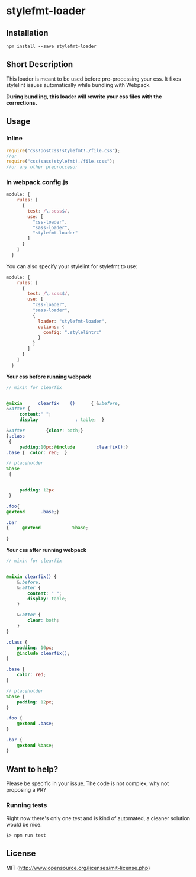 # stylefmt-loader

## Installation

`npm install --save stylefmt-loader`

## Short Description

This loader is meant to be used before pre-processing your css. 
It fixes stylelint issues automatically while bundling with Webpack.
 
**During bundling, this loader will rewrite your css files with the corrections.**

## Usage

### Inline

```javascript
require("css!postcss!stylefmt!./file.css");
//or
require("css!sass!stylefmt!./file.scss");
//or any other preproccesor

```

### In webpack.config.js

```javascript
module: {
    rules: [
      {
        test: /\.scss$/,
        use: [
          "css-loader",
          "sass-loader",
          "stylefmt-loader"
        ]
      }
    ]
  }
```

You can also specify your stylelint for stylefmt to use:

```javascript
module: {
    rules: [
      {
        test: /\.scss$/,
        use: [
          "css-loader",
          "sass-loader",
          {
            loader: "stylefmt-loader",
            options: {
              config: ".stylelintrc"
            }
          }
        ]
      }
    ]
  }
```

**Your css before running webpack**

```scss
// mixin for clearfix


@mixin      clearfix    ()      { &:before,
&:after {
     content:" ";
     display              : table;  }

&:after        {clear: both;}
}.class
 {
     padding:10px;@include        clearfix();}
.base {  color: red;  }

// placeholder
%base
 {


     padding: 12px
 }

.foo{
@extend      .base;}

.bar
{     @extend            %base;

}
```

**Your css after running webpack**

```scss
// mixin for clearfix


@mixin clearfix() {
	&:before,
	&:after {
		content: " ";
		display: table;
	}

	&:after {
		clear: both;
	}
}

.class {
	padding: 10px;
	@include clearfix();
}

.base {
	color: red;
}

// placeholder
%base {
	padding: 12px;
}

.foo {
	@extend .base;
}

.bar {
	@extend %base;
}
```

## Want to help?

Please be specific in your issue. The code is not complex, why not proposing a PR?

### Running tests

Right now there's only one test and is kind of automated, a cleaner solution would be nice.

```
$> npm run test
```


## License

MIT (http://www.opensource.org/licenses/mit-license.php)
